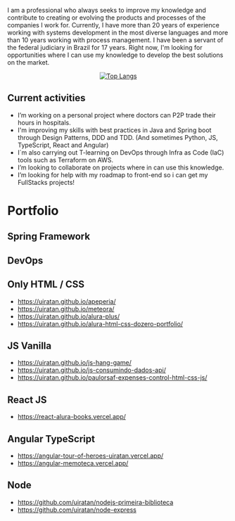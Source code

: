 I am a professional who always seeks to improve my knowledge and contribute to creating or evolving the products and processes of the companies I work for. Currently, I have more than 20 years of experience working with systems development in the most diverse languages and more than 10 years working with process management. I have been a servant of the federal judiciary in Brazil for 17 years. Right now, I'm looking for opportunities where I can use my knowledge to develop the best solutions on the market.

<div align="center">

[![Top Langs](https://github-readme-stats.vercel.app/api/top-langs/?username=uiratan&layout=compact)](https://github.com/uiratan/github-readme-stats)

</div>

## Current activities

- I’m working on a personal project where doctors can P2P trade their hours in hospitals.
- I'm improving my skills with best practices in Java and Spring boot through Design Patterns, DDD and TDD. (And sometimes Python, JS, TypeScript, React and Angular)
- I´m also carrying out T-learning on DevOps through Infra as Code (IaC) tools such as Terraform on AWS.
- I’m looking to collaborate on projects where in can use this knowledge.
- I’m looking for help with my roadmap to front-end so i can get my FullStacks projects!

# Portfolio
## Spring Framework 

## DevOps

## Only HTML / CSS
- https://uiratan.github.io/apeperia/
- https://uiratan.github.io/meteora/
- https://uiratan.github.io/alura-plus/
- https://uiratan.github.io/alura-html-css-dozero-portfolio/

## JS Vanilla
- https://uiratan.github.io/js-hang-game/
- https://uiratan.github.io/js-consumindo-dados-api/
- https://uiratan.github.io/paulorsaf-expenses-control-html-css-js/

## React JS
- https://react-alura-books.vercel.app/

## Angular TypeScript
- https://angular-tour-of-heroes-uiratan.vercel.app/
- https://angular-memoteca.vercel.app/

## Node
- https://github.com/uiratan/nodejs-primeira-biblioteca
- https://github.com/uiratan/node-express
     
